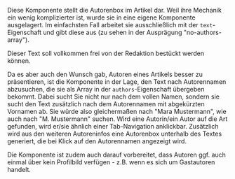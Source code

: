 Diese Komponente stellt die Autorenbox im Artikel dar. Weil ihre Mechanik ein wenig komplizierter ist, wurde sie in eine eigene Komponente ausgelagert. Im einfachsten Fall arbeitet sie ausschließlich mit der `text`-Eigenschaft und gibt diese aus (zu sehen in der Ausprägung "no-authors-array").

Dieser Text soll vollkommen frei von der Redaktion bestückt werden können.

Da es aber auch den Wunsch gab, Autoren eines Artikels besser zu präsentieren, ist die Komponente in der Lage, den Text nach Autorennamen abzusuchen, die sie als Array in der `authors`-Eigenschaft übergeben bekommt. Dabei sucht Sie nicht nur nach dem vollen Namen, sondern sie sucht den Text zusätzlich nach dem Autorennamen mit abgekürzten Vornamen ab. Sie würde also gleichermaßen nach "Mara Mustermann", wie auch nach "M. Mustermann" suchen. Wird eine Autorin/ein Autor auf die Art gefunden, wird er/sie ähnlich einer Tab-Navigation anklickbar. Zusätzlich wird aus den weiteren Autoreninfos eine Autorenbox unterhalb des Textes generiert, die bei Klick auf den Autorennamen angezeigt wird.

Die Komponente ist zudem auch darauf vorbereitet, dass Autoren ggf. auch einmal über kein Profilbild verfügen - z.B. wenn es sich um Gastautoren handelt.

